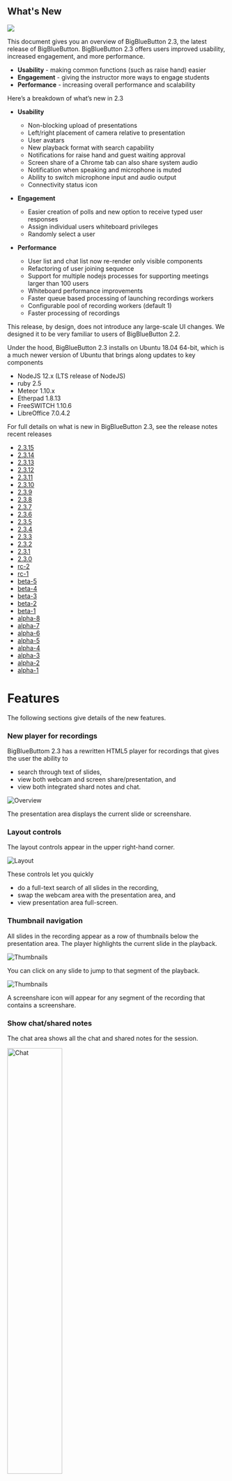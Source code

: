 What's New
----------

![](https://docs.bigbluebutton.org/images/23-header.png)

This document gives you an overview of BigBlueButton 2.3, the latest release of BigBlueButton. BigBlueButton 2.3 offers users improved usability, increased engagement, and more performance.

* **Usability** - making common functions (such as raise hand) easier
* **Engagement** - giving the instructor more ways to engage students
* **Performance** - increasing overall performance and scalability

Here’s a breakdown of what’s new in 2.3

* **Usability**

  * Non-blocking upload of presentations
  * Left/right placement of camera relative to presentation
  * User avatars
  * New playback format with search capability
  * Notifications for raise hand and guest waiting approval
  * Screen share of a Chrome tab can also share system audio
  * Notification when speaking and microphone is muted
  * Ability to switch microphone input and audio output
  * Connectivity status icon

* **Engagement**

  * Easier creation of polls and new option to receive typed user responses
  * Assign individual users whiteboard privileges
  * Randomly select a user

* **Performance**

  * User list and chat list now re-render only visible components
  * Refactoring of user joining sequence
  * Support for multiple nodejs processes for supporting meetings larger than 100 users
  * Whiteboard performance improvements
  * Faster queue based processing of launching recordings workers
  * Configurable pool of recording workers (default 1)
  * Faster processing of recordings

This release, by design, does not introduce any large-scale UI changes. We designed it to be very familiar to users of BigBlueButton 2.2.

Under the hood, BigBlueButton 2.3 installs on Ubuntu 18.04 64-bit, which is a much newer version of Ubuntu that brings along updates to key components

* NodeJS 12.x (LTS release of NodeJS)
* ruby 2.5
* Meteor 1.10.x
* Etherpad 1.8.13
* FreeSWITCH 1.10.6
* LibreOffice 7.0.4.2

For full details on what is new in BigBlueButton 2.3, see the release notes recent releases

* [2.3.15](https://github.com/bigbluebutton/bigbluebutton/releases/tag/v2.3.15)
* [2.3.14](https://github.com/bigbluebutton/bigbluebutton/releases/tag/v2.3.14)
* [2.3.13](https://github.com/bigbluebutton/bigbluebutton/releases/tag/v2.3.13)
* [2.3.12](https://github.com/bigbluebutton/bigbluebutton/releases/tag/v2.3.12)
* [2.3.11](https://github.com/bigbluebutton/bigbluebutton/releases/tag/v2.3.11)
* [2.3.10](https://github.com/bigbluebutton/bigbluebutton/releases/tag/v2.3.10)
* [2.3.9](https://github.com/bigbluebutton/bigbluebutton/releases/tag/v2.3.9)
* [2.3.8](https://github.com/bigbluebutton/bigbluebutton/releases/tag/v2.3.8)
* [2.3.7](https://github.com/bigbluebutton/bigbluebutton/releases/tag/v2.3.7)
* [2.3.6](https://github.com/bigbluebutton/bigbluebutton/releases/tag/v2.3.6)
* [2.3.5](https://github.com/bigbluebutton/bigbluebutton/releases/tag/v2.3.5)
* [2.3.4](https://github.com/bigbluebutton/bigbluebutton/releases/tag/v2.3.4)
* [2.3.3](https://github.com/bigbluebutton/bigbluebutton/releases/tag/v2.3.3)
* [2.3.2](https://github.com/bigbluebutton/bigbluebutton/releases/tag/v2.3.2)
* [2.3.1](https://github.com/bigbluebutton/bigbluebutton/releases/tag/v2.3.1)
* [2.3.0](https://github.com/bigbluebutton/bigbluebutton/releases/tag/v2.3.0)
* [rc-2](https://github.com/bigbluebutton/bigbluebutton/releases/tag/v2.3-rc-2)
* [rc-1](https://github.com/bigbluebutton/bigbluebutton/releases/tag/v2.3-rc-1)
* [beta-5](https://github.com/bigbluebutton/bigbluebutton/releases/tag/v2.3-beta-5)
* [beta-4](https://github.com/bigbluebutton/bigbluebutton/releases/tag/v2.3-beta-4)
* [beta-3](https://github.com/bigbluebutton/bigbluebutton/releases/tag/v2.3-beta-3)
* [beta-2](https://github.com/bigbluebutton/bigbluebutton/releases/tag/v2.3-beta-2)
* [beta-1](https://github.com/bigbluebutton/bigbluebutton/releases/tag/v2.3-beta-1)
* [alpha-8](https://github.com/bigbluebutton/bigbluebutton/releases/tag/v2.3-alpha-8)
* [alpha-7](https://github.com/bigbluebutton/bigbluebutton/releases/tag/v2.3-alpha-7)
* [alpha-6](https://github.com/bigbluebutton/bigbluebutton/releases/tag/v2.3-alpha-6)
* [alpha-5](https://github.com/bigbluebutton/bigbluebutton/releases/tag/v2.3-alpha-5)
* [alpha-4](https://github.com/bigbluebutton/bigbluebutton/releases/tag/v2.3-alpha-4)
* [alpha-3](https://github.com/bigbluebutton/bigbluebutton/releases/tag/v2.3-alpha-3)
* [alpha-2](https://github.com/bigbluebutton/bigbluebutton/releases/tag/v2.3-alpha-2)
* [alpha-1](https://github.com/bigbluebutton/bigbluebutton/releases/tag/v2.3-alpha-1)

Features
==========

The following sections give details of the new features.

### New player for recordings ###

BigBlueButtom 2.3 has a rewritten HTML5 player for recordings that gives the user the ability to

* search through text of slides,
* view both webcam and screen share/presentation, and
* view both integrated shard notes and chat.

![Overview](https://docs.bigbluebutton.org/images/22-playback-overview.png)

The presentation area displays the current slide or screenshare.

### Layout controls ###

The layout controls appear in the upper right-hand corner.

![Layout](https://docs.bigbluebutton.org/images/22-playback-layout.png)

These controls let you quickly

* do a full-text search of all slides in the recording,
* swap the webcam area with the presentation area, and
* view presentation area full-screen.

### Thumbnail navigation ###

All slides in the recording appear as a row of thumbnails below the presentation area. The player highlights the current slide in the playback.

![Thumbnails](https://docs.bigbluebutton.org/images/22-playback-thumb.png)

You can click on any slide to jump to that segment of the playback.

![Thumbnails](https://docs.bigbluebutton.org/images/22-playback-thumbnails.png)

A screenshare icon will appear for any segment of the recording that contains a screenshare.

### Show chat/shared notes ###

The chat area shows all the chat and shared notes for the session.

<img alt="Chat" src="https://docs.bigbluebutton.org/images/22-playback-chat.png" width="50%" />

Click the shared notes and chat icons to switch between the views. The shared notes shows the final state of shared notes when the recording ended.

The chat messages are clickable, enabling the user to quickly advance to the recording at the point which that chat message was entered. Poll results now appear in the chat as well.

### Search ###

When creating the recording, BigBlueButton extracts the text for each slide.

Clicking the magnifying glass icon will bring up a search dialog box that lets enter text and show only the slides that contain that text. In the screenshot below, the user typed ‘avoc’ and found one slide contained that text.

<img alt="Search" src="https://docs.bigbluebutton.org/images/22-playback-search2.png" width="50%" />

Clicking the search icon will apply the search filter to the thumbnails. The user can then click a thumbnail to advance to that segment in the recording that has the search text on the slide.

<img alt="Search" src="https://docs.bigbluebutton.org/images/22-playback-results.png" width="50%" />

Clicking the ‘x’ button clears the search and displays all thumbnails again.

### Playback speed ###

The playback control lets the user adjust the playback speed for the recording.

<img alt="Search" src="https://docs.bigbluebutton.org/images/22-playback-speed.png" width="25%" />

Usability
----------

### Quickly choose a presentation ###

When you upload a presentation, the ‘+’ shows a list of all uploaded presentations, making it very easy to switch between them.

<img alt="Choose Presentation" src="https://docs.bigbluebutton.org/images/22-choose-presentation.png" width="25%" />

### Notifications of raise hand ###

Moderators have two additional notifications: raise hands and guest waiting.

<img alt="Moderator notifications" src="https://docs.bigbluebutton.org/images/23-moderator-notifications.png" width="50%" />

For raise hands, a persistent toast notification will appear when a student raises their hand. The notification will remain the screen as long as at least one student has their hand raised.

<img alt="multiple notifications" src="https://docs.bigbluebutton.org/images/23-two-students.png" width="50%" />

The teacher can lower individual hands by clicking on user’s avatar in the notification - for example, clicking on ‘Ma’ will lower Matthew Thomas’s hand) - or the teacher can lower all hands and close the dialog by clicking “Lower Hands”.

To make it easier to raise/lower your hand, users now have a Raise Hand button on the toolbar.

<img alt="Moderator notifications" src="https://docs.bigbluebutton.org/images/23-raise-hand.png" width="50%" />

The Raise Hand button is a one-click shortcut for a clicking on your avatar, choosing Set status, and choosing Raise hand.

### Repositioning webcams ###

The webcams can now appear on the left or right of the presentation, maximizing the available viewing area for the presentation.

<img alt="Repositioning webcams" src="https://docs.bigbluebutton.org/images/bigbluebutton-repositioning-webcams.png" width="75%" />

### Uploaded slides in the background ###

When upload slides, the presenter immediately returns to the main window and can continue to engage students as the slides upload in the background.

<img alt="BigBlueButton uploaded slides" src="https://docs.bigbluebutton.org/images/bigbluebutton-uploaded-slides.png" width="50%" />

### Network connectivity icon ###

A network connectivity status icon now appears in the upper right-hand corner. This icon will show green when connectivity is good, and will change when the client detects a degraded connection or loss of connection.

<img alt="BigBlueButton connectivity indicator" src="https://docs.bigbluebutton.org/images/23-connectivity-bad.gif" width="75%" />

This icon shows green when the BigBlueButton client has a stable connection. If the client looses connection to the server, the connectivity icon will turn red and the client will attempt to reconnect.

The icon is clickable. When clicked, a dialog appears that lets the user turn off webcam and/or screen share videos to reduce bandwidth.

<img alt="BigBlueButton connectivity indicator" src="https://docs.bigbluebutton.org/images/23-connectivity-dialog.png" width="75%" />

The dialog will also show a recent log of connectivity changes. Here shows the user that at 8:11 am the client detected that the network connection was degraded.

Note: The design of the network icons and color are still under development.

### User connectivity log for moderators ###

To help moderators see if any users are having connectivity issues, when a moderator clicks their Connectivity Status icon, they will see a log of their connectivity status as well as a log of the connectivity status for all students in their session.

<img alt="BigBlueButton connection status" src="https://docs.bigbluebutton.org/images/bigbluebutton-connection-status.png" width="75%" />

Here the screen shot shows that Kert had a small dip in connectivity at 1:04 PM and Tyler at 1:18 PM. Note: The display is of past events, not current status. Kert’s and Tyler’s connectivity may have reverted to normal.

This log helps instructors quickly see if network bandwidth might be an issue. For example, if a user is saying the instructor’s audio is not sounding good, and the Connectivity status shows that user was recently shown a message that their client might be experiencing networking issues, then the poor audio is likely a result of networking issues.

### Smart Poll button with choices ###

The Smart Poll button now appears on the toolbar and shows the polling option.

<img alt="BigBlueButton smart polling" src="https://docs.bigbluebutton.org/images/bigbluebutton-smart-poll.png" width="75%" />

### Polling results in the chat experience ###

The poll results will also show in the chat. This helps make the poll results visible when the presentation is not visible, such as when sharing your screen.

<img alt="BigBlueButton connection status" src="https://docs.bigbluebutton.org/images/bigbluebutton-polling-results.png" width="50%" />

### Screen share system audio when sharing Chrome tab ###

When you screen share using Chrome and choose sharing a Chrome Tab, you can now include system audio from that tab. Users viewing the screen share will be able to hear any audio broadcasted from that tab.

To include the audio, choose `Chrome Tab` as check the `Share audio` option in the bottom left-hand corner.

<img alt="Screen share tab" src="https://docs.bigbluebutton.org/images/23-screen-share-tab.png" width="50%" />

### Notification of talking when muted ###

When talking with a muted microphone, BigBlueButton will now show a message that you are muted.

<img alt="Unmute microphone" src="https://docs.bigbluebutton.org/images/23-unmute-mic.png" width="50%" />

Engagement
----------

### Per-user whiteboard ###

You can give a specific student the ability to write on the whiteboard (instead of all students).

<img alt="BigBlueButton per-user whiteboard access" src="https://docs.bigbluebutton.org/images/23-give-whiteboard.png" width="50%" />

Once you have given an individual user whiteboard access, a pen icon appears next to their avatar.

<img alt="BigBlueButton per-user whiteboard access" src="https://docs.bigbluebutton.org/images/23-received-whiteboard.png" width="50%" />

You can revoke individual whiteboard access by clicking their avatar again and choosing “Remove whiteboard access”

<img alt="BigBlueButton per-user whiteboard access" src="https://docs.bigbluebutton.org/images/23-take-whiteboard.png" width="50%" />

When granting individual whiteboard access, a count will appear on the multi-user whiteboard icon showing you how many students you have granted access to the whiteboard.

<img alt="BigBlueButton per-user whiteboard access" src="https://docs.bigbluebutton.org/images/23-notification-of-whiteboard.png" width="50%" />

Clicking the multi-user whiteobard icon removes whiteboard access from everyone except the presenter.

### Easier editing of polling choices ###

The preset choices for polling – True/False, A/B/C/D, Yes/No/Abstention – are now just default labels for a given list of polling choices.

The presenter can now click the ‘+’ to add a new polling option, or the trash icon to remove a polling option.

<img alt="BigBlueButton polling typed responses" src="https://docs.bigbluebutton.org/images/bigbluebutton-polling-typed-response.png" width="75%" />

### Typed responses to polling questions ###

There is a new polling choice called **User Response**. With User Response, you can have students provide a written response to a poll question. From the user’s point of view, when prompted, they will see a dialog box in the lower right-hand corner.

<img alt="BigBlueButton polling typed responses" src="https://docs.bigbluebutton.org/images/23-user-reponse.png" width="75%" />

### Randomly choose a user ###

You can have BigBlueButton randomly pick a user in the class. You and the student chosen will see the choice after a brief animation.

<img alt="BigBlueButton randomly select a user" src="https://docs.bigbluebutton.org/images/bigbluebutton-randomly-select-a-user.png" width="50%" />

<img alt="BigBlueButton selected user" src="https://docs.bigbluebutton.org/images/bigbluebutton-selected-user.png" width="50%" />

You need at least two other viewers in the session.
